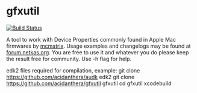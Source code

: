 gfxutil
=======

[![Build Status](https://github.com/acidanthera/gfxutil/workflows/CI/badge.svg?branch=master)](https://github.com/acidanthera/gfxutil/actions)

A tool to work with Device Properties commonly found in Apple Mac firmwares by [mcmatrix](http://forum.netkas.org/index.php?action=profile;u=4). Usage examples and changelogs may be found at [forum.netkas.org](http://forum.netkas.org/index.php?topic=64.0). You are free to use it and whatever you do please keep the result free for community. Use -h flag for help.

edk2 files required for compilation,  example:
git clone https://github.com/acidanthera/audk edk2
git clone https://github.com/acidanthera/gfxutil gfxutil
cd gfxutil
xcodebuild
